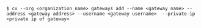 <!-- usedin: [ _includes/_inlines/Toolbelt/common/gateway/gateway_usage-2-v1.md] -->

```
$ cx --org <organization_name> gateways add --name <gateway name> --address <gateway address> --username <gateway username>  --private-ip <private ip of gateway>
```
